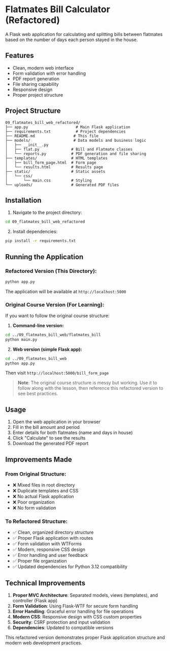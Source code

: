 # Flatmates Bill Calculator (Refactored)

A Flask web application for calculating and splitting bills between flatmates based on the number of days each person stayed in the house.

## Features

- Clean, modern web interface
- Form validation with error handling
- PDF report generation
- File sharing capability
- Responsive design
- Proper project structure

## Project Structure

```
09_flatmates_bill_web_refactored/
├── app.py                     # Main Flask application
├── requirements.txt           # Project dependencies
├── README.md                 # This file
├── models/                   # Data models and business logic
│   ├── __init__.py
│   ├── flat.py              # Bill and Flatmate classes
│   └── reports.py           # PDF generation and file sharing
├── templates/               # HTML templates
│   ├── bill_form_page.html  # Form page
│   └── results.html         # Results page
├── static/                  # Static assets
│   └── css/
│       └── main.css         # Styling
└── uploads/                 # Generated PDF files
```

## Installation

1. Navigate to the project directory:
```bash
cd 09_flatmates_bill_web_refactored
```

2. Install dependencies:
```bash
pip install -r requirements.txt
```

## Running the Application

### Refactored Version (This Directory):
```bash
python app.py
```

The application will be available at `http://localhost:5000`

### Original Course Version (For Learning):
If you want to follow the original course structure:

1. **Command-line version:**
```bash
cd ../09_flatmates_bill_web/flatmates_bill
python main.py
```

2. **Web version (simple Flask app):**
```bash
cd ../09_flatmates_bill_web
python app.py
```
Then visit `http://localhost:5000/bill_form_page`

> **Note**: The original course structure is messy but working. Use it to follow along with the lesson, then reference this refactored version to see best practices.

## Usage

1. Open the web application in your browser
2. Fill in the bill amount and period
3. Enter details for both flatmates (name and days in house)
4. Click "Calculate" to see the results
5. Download the generated PDF report

## Improvements Made

### From Original Structure:
- ❌ Mixed files in root directory
- ❌ Duplicate templates and CSS
- ❌ No actual Flask application
- ❌ Poor organization
- ❌ No form validation

### To Refactored Structure:
- ✅ Clean, organized directory structure
- ✅ Proper Flask application with routes
- ✅ Form validation with WTForms
- ✅ Modern, responsive CSS design
- ✅ Error handling and user feedback
- ✅ Proper file organization
- ✅ Updated dependencies for Python 3.12 compatibility

## Technical Improvements

1. **Proper MVC Architecture**: Separated models, views (templates), and controller (Flask app)
2. **Form Validation**: Using Flask-WTF for secure form handling
3. **Error Handling**: Graceful error handling for file operations
4. **Modern CSS**: Responsive design with CSS custom properties
5. **Security**: CSRF protection and input validation
6. **Dependencies**: Updated to compatible versions

This refactored version demonstrates proper Flask application structure and modern web development practices.